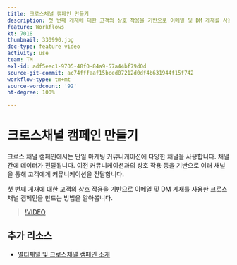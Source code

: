 ```yaml
---
title: 크로스채널 캠페인 만들기
description: 첫 번째 게재에 대한 고객의 상호 작용을 기반으로 이메일 및 DM 게재를 사용한 크로스 채널 캠페인을 만드는 방법을 알아봅니다.
feature: Workflows
kt: 7018
thumbnail: 330990.jpg
doc-type: feature video
activity: use
team: TM
exl-id: adf5eec1-9705-48f0-84a9-57a44bf79d0d
source-git-commit: ac74fffaaf15bced07212d0df4b631944f15f742
workflow-type: tm+mt
source-wordcount: '92'
ht-degree: 100%

---
```


# 크로스채널 캠페인 만들기

크로스 채널 캠페인에서는 단일 마케팅 커뮤니케이션에 다양한 채널을 사용합니다. 채널 간에 데이터가 전달됩니다. 이전 커뮤니케이션과의 상호 작용 등을 기반으로 여러 채널을 통해 고객에게 커뮤니케이션을 전달합니다.

첫 번째 게재에 대한 고객의 상호 작용을 기반으로 이메일 및 DM 게재를 사용한 크로스 채널 캠페인을 만드는 방법을 알아봅니다.

>[!VIDEO](https://video.tv.adobe.com/v/330990?quality=12)

## 추가 리소스

* [멀티채널 및 크로스채널 캠페인 소개](/help/orchestrating-campaigns/introduction-to-cross-and-multi-channel-campaigns.md)
